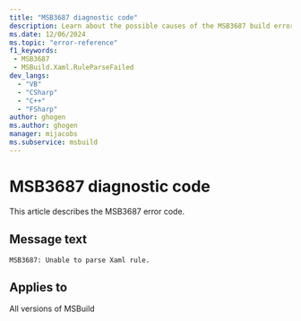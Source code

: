 ```yaml
---
title: "MSB3687 diagnostic code"
description: Learn about the possible causes of the MSB3687 build error, and get troubleshooting tips.
ms.date: 12/06/2024
ms.topic: "error-reference"
f1_keywords:
 - MSB3687
 - MSBuild.Xaml.RuleParseFailed
dev_langs:
  - "VB"
  - "CSharp"
  - "C++"
  - "FSharp"
author: ghogen
ms.author: ghogen
manager: mijacobs
ms.subservice: msbuild
---
```


# MSB3687 diagnostic code

<!-- :::ErrorDefinitionDescription::: -->
<!-- :::editable-content name="introDescription"::: -->
This article describes the MSB3687 error code.
<!-- :::editable-content-end::: -->

## Message text

`MSB3687: Unable to parse Xaml rule.`

<!-- :::editable-content name="postOutputDescription"::: -->
<!--
{StrBegin="MSB3687: "}
-->
<!-- :::editable-content-end::: -->
<!-- :::ErrorDefinitionDescription-end::: -->

## Applies to

All versions of MSBuild
